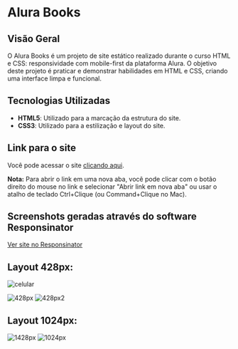 # Alura Books

## Visão Geral

O Alura Books é um projeto de site estático realizado durante o curso HTML e CSS: responsividade com mobile-first da plataforma Alura.
O objetivo deste projeto é praticar e demonstrar habilidades em HTML e CSS, criando uma interface limpa e funcional.

## Tecnologias Utilizadas

- **HTML5**: Utilizado para a marcação da estrutura do site.
- **CSS3**: Utilizado para a estilização e layout do site.

## Link para o site

Você pode acessar o site [clicando aqui](https://alura-books-ashy-two.vercel.app/).

**Nota:** Para abrir o link em uma nova aba, você pode clicar com o botão direito do mouse no link e selecionar "Abrir link em nova aba" ou usar o atalho de teclado Ctrl+Clique (ou Command+Clique no Mac).

## Screenshots geradas através do software Responsinator

[Ver site no Responsinator](http://www.responsinator.com/?url=https%3A%2F%2Falura-books-ashy-two.vercel.app%2F)



## Layout 428px:
![celular](https://github.com/user-attachments/assets/b14ebeaa-e652-4e52-aa53-b7b53a30034e)

![428px](https://github.com/user-attachments/assets/e43fa756-a688-4e7d-bdfa-38e1de7da467)
![428px2](https://github.com/user-attachments/assets/1124039a-72d4-4b44-8304-a3bea04ce0f9)

## Layout 1024px:
![1428px](https://github.com/user-attachments/assets/3f8f7048-da18-44fe-9338-b03b5031e916)
![1024px](https://github.com/user-attachments/assets/bc5c1587-3091-4a04-af84-45fe57c53695)
